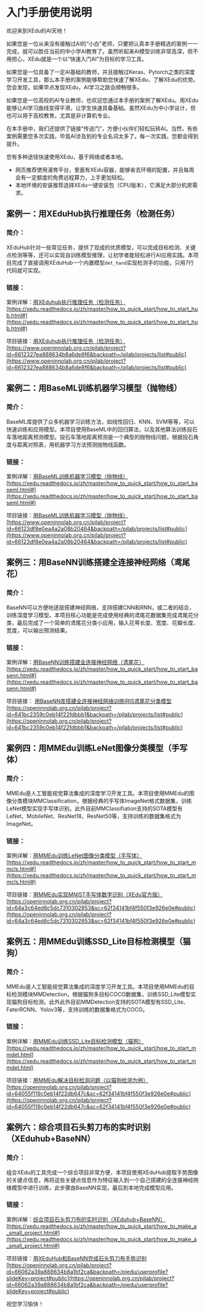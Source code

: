 # 入门手册使用说明

欢迎来到XEdu的AI天地！

如果您是一位从来没有接触过AI的“小白”老师，只要把认真本手册精选的案例一一完成，就可以胜任当前的中小学AI教育了。虽然听起来AI模型训练非常高深，但不用担心，XEdu就是一个以“快速入门AI”为目标的学习工具。

如果您是一位具备了一定AI基础的教师，并且接触过Keras、Pytorch之类的深度学习开发工具，那么本手册的案例能够帮助您快速了解XEdu，了解XEdu的优势。您会发现，如果早点发现XEdu，AI学习之路会顺畅很多。

如果您是一位高校的AI专业教师，也欢迎您通过本手册的案例了解XEdu。用XEdu能够让AI学习曲线变得平滑，让学生快速具备基础。虽然XEdu为中小学设计，但也可以用于高校教育，尤其是非计算机专业。

在本手册中，我们还提供了链接“传送门”，方便小伙伴们轻松玩转AI。当然，有些案例需要您多次实践，毕竟AI涉及到的专业名词太多了。每一次实践，您都会得到提升。

您有多种途径快速使用XEdu，基于网络或者本地。

- 网页推荐使用浦育平台，里面有XEdu容器，能够省去环境的配置，并且每周会有一定额度的免费远程算力，上手更加轻松。
- 本地环境的安装推荐选择XEdu一键安装包（CPU版本），它满足大部分机房需求。


## 案例一：用XEduHub执行推理任务（检测任务）

### 简介：

XEduHub针对一些常见任务，提供了现成的优质模型，可以完成目标检测、关键点检测等等，还可以实现自训练模型推理，让初学者能轻松进行AI应用实践。本项目完成了直接调用XEduHub一个内置模型`det_hand`实现检测手的功能，只用7行代码就可实现。

### 链接：

案例详解：[用XEduhub执行推理任务（检测任务）](https://xedu.readthedocs.io/zh/master/how_to_quick_start/how_to_start_hub.html#)
[https://xedu.readthedocs.io/zh/master/how_to_quick_start/how_to_start_hub.html#](https://xedu.readthedocs.io/zh/master/how_to_quick_start/how_to_start_hub.html#)

项目链接：[用XEduhub执行推理任务（检测任务）](https://www.openinnolab.org.cn/pjlab/project?id=6612327ea888634b8a6de8f6&backpath=/pjlab/projects/list#public)
[https://www.openinnolab.org.cn/pjlab/project?id=6612327ea888634b8a6de8f6&backpath=/pjlab/projects/list#public](https://www.openinnolab.org.cn/pjlab/project?id=6612327ea888634b8a6de8f6&backpath=/pjlab/projects/list#public)

## 案例二：用BaseML训练机器学习模型（抛物线）

### 简介：

BaseML库提供了众多机器学习训练方法，如线性回归、KNN、SVM等等，可以快速训练和应用模型。本项目使用BaseML中的回归算法，以及其他算法训练投石车落地距离预测模型。投石车落地距离预测是一个典型的抛物线问题，根据投石角度与距离对照表，用机器学习方法预测抛物线函数。

### 链接：

案例详解：[用BaseML训练机器学习模型（抛物线）](https://xedu.readthedocs.io/zh/master/how_to_quick_start/how_to_start_baseml.html#)
[https://xedu.readthedocs.io/zh/master/how_to_quick_start/how_to_start_baseml.html#](https://xedu.readthedocs.io/zh/master/how_to_quick_start/how_to_start_baseml.html#)

项目链接：[用BaseML训练机器学习模型（抛物线）](https://www.openinnolab.org.cn/pjlab/project?id=66123df8e0ea4a2a08b20464&backpath=/pjlab/projects/list#public)
[https://www.openinnolab.org.cn/pjlab/project?id=66123df8e0ea4a2a08b20464&backpath=/pjlab/projects/list#public](https://www.openinnolab.org.cn/pjlab/project?id=66123df8e0ea4a2a08b20464&backpath=/pjlab/projects/list#public)

## 案例三：用BaseNN训练搭建全连接神经网络（鸢尾花）

### 简介：

BaseNN可以方便地逐层搭建神经网络，支持搭建CNN和RNN，或二者的结合，训练深度学习模型。本项目核心功能是完成使用经典的鸢尾花数据集完成鸢尾花分类，最后完成了一个简单的鸢尾花分类小应用，输入花萼长度、宽度、花瓣长度、宽度，可以输出预测结果。

### 链接：

案例详解：[用BaseNN训练搭建全连接神经网络（鸢尾花）](https://xedu.readthedocs.io/zh/master/how_to_quick_start/how_to_start_basenn.html#)
[https://xedu.readthedocs.io/zh/master/how_to_quick_start/how_to_start_basenn.html#](https://xedu.readthedocs.io/zh/master/how_to_quick_start/how_to_start_basenn.html#)

项目链接：
[用BaseNN库搭建全连接神经网络训练IRIS鸢尾花分类模型](https://openinnolab.org.cn/pjlab/project?id=641bc2359c0eb14f22fdbbb1&backpath=/pjlab/projects/list#public)
[https://openinnolab.org.cn/pjlab/project?id=641bc2359c0eb14f22fdbbb1&backpath=/pjlab/projects/list#public](https://openinnolab.org.cn/pjlab/project?id=641bc2359c0eb14f22fdbbb1&backpath=/pjlab/projects/list#public)

## 案例四：用MMEdu训练LeNet图像分类模型（手写体）

### 简介：

MMEdu是人工智能视觉算法集成的深度学习开发工具。本项目使用MMEdu的图像分类模块MMClassification，根据经典的手写体ImageNet格式数据集，训练LeNet模型实现手写体识别。此外目前MMClassifiation支持的SOTA模型有LeNet、MobileNet、ResNet18、ResNet50等，支持训练的数据集格式为ImageNet。

### 链接：

案例详解：[用MMEdu训练LeNet图像分类模型（手写体）](https://xedu.readthedocs.io/zh/master/how_to_quick_start/how_to_start_mmcls.html#)
[https://xedu.readthedocs.io/zh/master/how_to_quick_start/how_to_start_mmcls.html#](https://xedu.readthedocs.io/zh/master/how_to_quick_start/how_to_start_mmcls.html#)

项目链接：[用MMEdu实现MNIST手写体数字识别（XEdu官方版）](https://openinnolab.org.cn/pjlab/project?id=64a3c64ed6c5dc7310302853&sc=62f34141bf4f550f3e926e0e#public)
[https://openinnolab.org.cn/pjlab/project?id=64a3c64ed6c5dc7310302853&sc=62f34141bf4f550f3e926e0e#public](https://openinnolab.org.cn/pjlab/project?id=64a3c64ed6c5dc7310302853&sc=62f34141bf4f550f3e926e0e#public)

## 案例五：用MMEdu训练SSD_Lite目标检测模型（猫狗）

### 简介：

MMEdu是人工智能视觉算法集成的深度学习开发工具。本项目使用MMEdu的目标检测模块MMDetection，根据猫狗多目标COCO数据集，训练SSD_Lite模型实现猫狗目标检测。此外此外目前MMDetection支持的SOTA模型有SSD_Lite、FaterRCNN、Yolov3等，支持训练的数据集格式为COCO。

### 链接：

案例详解：[用MMEdu训练SSD_Lite目标检测模型（猫狗）](https://xedu.readthedocs.io/zh/master/how_to_quick_start/how_to_start_mmdet.html)
[https://xedu.readthedocs.io/zh/master/how_to_quick_start/how_to_start_mmdet.html](https://xedu.readthedocs.io/zh/master/how_to_quick_start/how_to_start_mmdet.html)

项目链接：[用MMEdu解决目标检测问题（以猫狗检测为例）](https://openinnolab.org.cn/pjlab/project?id=64055f119c0eb14f22db647c&sc=62f34141bf4f550f3e926e0e#public)
[https://openinnolab.org.cn/pjlab/project?id=64055f119c0eb14f22db647c&sc=62f34141bf4f550f3e926e0e#public](https://openinnolab.org.cn/pjlab/project?id=64055f119c0eb14f22db647c&sc=62f34141bf4f550f3e926e0e#public)

## 案例六：综合项目石头剪刀布的实时识别（XEduhub+BaseNN）

### 简介：

组合XEdu的工具完成一个综合项目非常方便，本项目使用XEduHub提取手势图像的关键点信息，再将这些关键点信息作为特征输入到一个自己搭建的全连接神经网络模型中进行训练，此步骤由BaseNN实现，最后到本地完成模型应用。


### 链接：

案例详解：[综合项目石头剪刀布的实时识别（XEduhub+BaseNN）](https://xedu.readthedocs.io/zh/master/how_to_quick_start/how_to_make_a_small_project.html#)
[https://xedu.readthedocs.io/zh/master/how_to_quick_start/how_to_make_a_small_project.html#](https://xedu.readthedocs.io/zh/master/how_to_quick_start/how_to_make_a_small_project.html#)

项目链接：[用XEduHub和BaseNN完成石头剪刀布手势识别](https://openinnolab.org.cn/pjlab/project?id=66062a39a888634b8a1bf2ca&backpath=/pjedu/userprofile?slideKey=project#public)
[https://openinnolab.org.cn/pjlab/project?id=66062a39a888634b8a1bf2ca&backpath=/pjedu/userprofile?slideKey=project#public](https://openinnolab.org.cn/pjlab/project?id=66062a39a888634b8a1bf2ca&backpath=/pjedu/userprofile?slideKey=project#public)

祝您学习愉快！